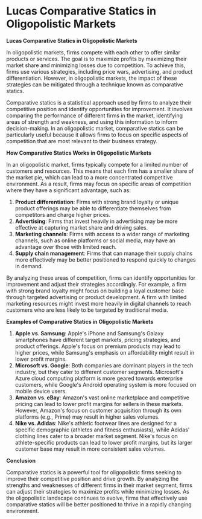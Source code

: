 # Lucas Comparative Statics in Oligopolistic Markets

**Lucas Comparative Statics in Oligopolistic Markets**

In oligopolistic markets, firms compete with each other to offer similar products or services. The goal is to maximize profits by maximizing their market share and minimizing losses due to competition. To achieve this, firms use various strategies, including price wars, advertising, and product differentiation. However, in oligopolistic markets, the impact of these strategies can be mitigated through a technique known as comparative statics.

Comparative statics is a statistical approach used by firms to analyze their competitive position and identify opportunities for improvement. It involves comparing the performance of different firms in the market, identifying areas of strength and weakness, and using this information to inform decision-making. In an oligopolistic market, comparative statics can be particularly useful because it allows firms to focus on specific aspects of competition that are most relevant to their business strategy.

**How Comparative Statics Works in Oligopolistic Markets**

In an oligopolistic market, firms typically compete for a limited number of customers and resources. This means that each firm has a smaller share of the market pie, which can lead to a more concentrated competitive environment. As a result, firms may focus on specific areas of competition where they have a significant advantage, such as:

1. **Product differentiation**: Firms with strong brand loyalty or unique product offerings may be able to differentiate themselves from competitors and charge higher prices.
2. **Advertising**: Firms that invest heavily in advertising may be more effective at capturing market share and driving sales.
3. **Marketing channels**: Firms with access to a wider range of marketing channels, such as online platforms or social media, may have an advantage over those with limited reach.
4. **Supply chain management**: Firms that can manage their supply chains more effectively may be better positioned to respond quickly to changes in demand.

By analyzing these areas of competition, firms can identify opportunities for improvement and adjust their strategies accordingly. For example, a firm with strong brand loyalty might focus on building a loyal customer base through targeted advertising or product development. A firm with limited marketing resources might invest more heavily in digital channels to reach customers who are less likely to be targeted by traditional media.

**Examples of Comparative Statics in Oligopolistic Markets**

1. **Apple vs. Samsung**: Apple's iPhone and Samsung's Galaxy smartphones have different target markets, pricing strategies, and product offerings. Apple's focus on premium products may lead to higher prices, while Samsung's emphasis on affordability might result in lower profit margins.
2. **Microsoft vs. Google**: Both companies are dominant players in the tech industry, but they cater to different customer segments. Microsoft's Azure cloud computing platform is more geared towards enterprise customers, while Google's Android operating system is more focused on mobile device users.
3. **Amazon vs. eBay**: Amazon's vast online marketplace and competitive pricing can lead to lower profit margins for sellers in these markets. However, Amazon's focus on customer acquisition through its own platforms (e.g., Prime) may result in higher sales volumes.
4. **Nike vs. Adidas**: Nike's athletic footwear lines are designed for a specific demographic (athletes and fitness enthusiasts), while Adidas' clothing lines cater to a broader market segment. Nike's focus on athlete-specific products can lead to lower profit margins, but its larger customer base may result in more consistent sales volumes.

**Conclusion**

Comparative statics is a powerful tool for oligopolistic firms seeking to improve their competitive position and drive growth. By analyzing the strengths and weaknesses of different firms in their market segment, firms can adjust their strategies to maximize profits while minimizing losses. As the oligopolistic landscape continues to evolve, firms that effectively use comparative statics will be better positioned to thrive in a rapidly changing environment.

